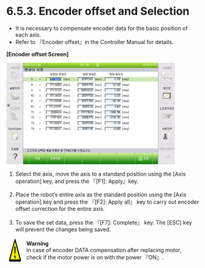 ﻿# 6.5.3. Encoder offset and Selection


*	It is necessary to compensate encoder data for the basic position of each axis.
*	Refer to 『Encoder offset』in the Controller Manual for details.


<b>[Encoder offset Screen]</b>

![](../../_assets/그림_6.5_엔코더_보정.png)



<ol style="list-style-type:decimal" start="1">
    <li>
Select the axis, move the axis to a standard position using the [Axis operation] key, and press the 『[F1]: Apply』key. 
</li><br>
    <li>
Place the robot’s entire axis as the standard position using the [Axis operation] key and press the 『[F2]: Apply all』 key to carry out encoder offset correction for the entire axis.
</li><br>
    <li>
To save the set data, press the 『[F7]: Complete』 key. The [ESC] key will prevent the changes being saved.
</li>
</ol>

<table>
<thead>
  <tr>
    <td>
    <div align="center">
      <img src="../../_assets/주의표시.png" width = 60 height = 60>
    </div>
    </td>
    <td colspan="4"><b>Warning</b><br>
    In case of encoder DATA compensation after replacing motor, check if the motor power is on with the power 『ON』.</td>
  </tr>
</thead>
</table>  


